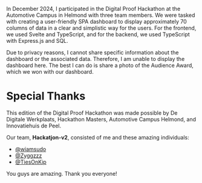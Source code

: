 In December 2024, I participated in the Digital Proof Hackathon at the Automotive Campus in Helmond with three team members. We were tasked with creating a user-friendly SPA dashboard to display approximately 70 columns of data in a clear and simplistic way for the users. For the frontend, we used Svelte and TypeScript, and for the backend, we used TypeScript with Express.js and SQL.

Due to privacy reasons, I cannot share specific information about the dashboard or the associated data. Therefore, I am unable to display the dashboard here. The best I can do is share a photo of the Audience Award, which we won with our dashboard.

# Special Thanks

This edition of the Digital Proof Hackathon was made possible by De Digitale Werkplaats, Hackathon Masters, Automotive Campus Helmond, and Innovatiehuis de Peel.

Our team, **Hackatjon-v2**, consisted of me and these amazing individuals:

- [@wiamsudo](https://github.com/wiamsudo)
- [@Zyggzzz](https://github.com/Zyggzzz)
- [@TiesOnKip](https://github.com/TiesOnKip)

You guys are amazing. Thank you everyone!
